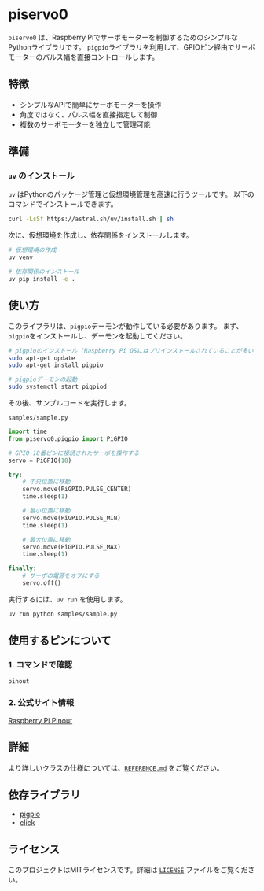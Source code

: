 # piservo0

`piservo0` は、Raspberry Piでサーボモーターを制御するためのシンプルなPythonライブラリです。
`pigpio`ライブラリを利用して、GPIOピン経由でサーボモーターのパルス幅を直接コントロールします。

## 特徴

- シンプルなAPIで簡単にサーボモーターを操作
- 角度ではなく、パルス幅を直接指定して制御
- 複数のサーボモーターを独立して管理可能

## 準備

### `uv` のインストール
`uv` はPythonのパッケージ管理と仮想環境管理を高速に行うツールです。
以下のコマンドでインストールできます。
```bash
curl -LsSf https://astral.sh/uv/install.sh | sh
```

次に、仮想環境を作成し、依存関係をインストールします。

```bash
# 仮想環境の作成
uv venv

# 依存関係のインストール
uv pip install -e .
```

## 使い方

このライブラリは、`pigpio`デーモンが動作している必要があります。
まず、`pigpio`をインストールし、デーモンを起動してください。

```bash
# pigpioのインストール (Raspberry Pi OSにはプリインストールされていることが多いです)
sudo apt-get update
sudo apt-get install pigpio

# pigpioデーモンの起動
sudo systemctl start pigpiod
```

その後、サンプルコードを実行します。

`samples/sample.py`
```python
import time
from piservo0.pigpio import PiGPIO

# GPIO 18番ピンに接続されたサーボを操作する
servo = PiGPIO(18)

try:
    # 中央位置に移動
    servo.move(PiGPIO.PULSE_CENTER)
    time.sleep(1)

    # 最小位置に移動
    servo.move(PiGPIO.PULSE_MIN)
    time.sleep(1)

    # 最大位置に移動
    servo.move(PiGPIO.PULSE_MAX)
    time.sleep(1)

finally:
    # サーボの電源をオフにする
    servo.off()
```

実行するには、`uv run` を使用します。

```bash
uv run python samples/sample.py
```

## 使用するピンについて

### 1. コマンドで確認
```
pinout
```

### 2. 公式サイト情報
[Raspberry Pi Pinout](pinout.xyz)

## 詳細

より詳しいクラスの仕様については、[`REFERENCE.md`](REFERENCE.md) をご覧ください。

## 依存ライブラリ

- [pigpio](https://abyz.me.uk/rpi/pigpio/)
- [click](https://pypi.org/project/click/)

## ライセンス

このプロジェクトはMITライセンスです。詳細は [`LICENSE`](LICENSE) ファイルをご覧ください。
